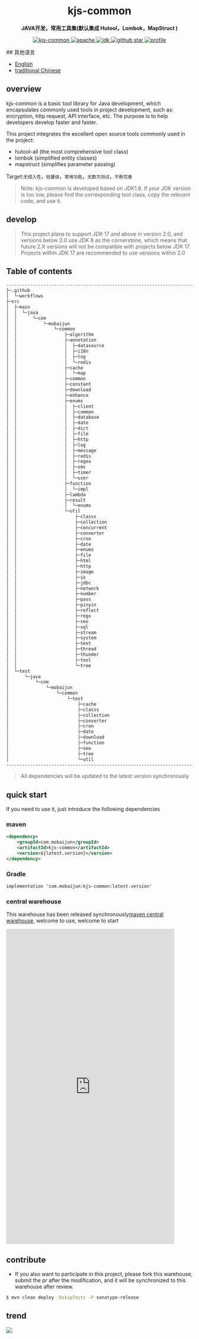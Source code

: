 <h1 align="center">
    kjs-common
</h1>
<p align="center">
    <strong>JAVA开发，常用工具集(默认集成 Hutool，Lombok，MapStruct ) </strong>
</p>
<p align="center">
    <a target="_blank" href="https://search.maven.org/artifact/com.mobaijun/kjs-common">
        <img src="https://img.shields.io/maven-central/v/com.mobaijun/kjs-common.svg?style=flat&logo=Apache Maven"
             alt="kjs-common"/>
    </a>
    <a target="_blank" href="https://www.apache.org/licenses/LICENSE-2.0.html">
        <img src="https://img.shields.io/badge/license-Apache%202-4EB1BA.svg?style=flat&logo=apache" alt="apache">
    </a>
    <a target="_blank" href="https://www.oracle.com/technetwork/java/javase/downloads/index.html">
        <img src="https://img.shields.io/badge/JDK-1.8+-green.svg?style=flat&logo=Oracle" alt="jdk">
    </a>
    <a target="_blank" href='https://github.com/mobaijun/kjs-common'>
        <img src="https://img.shields.io/github/stars/mobaijun/kjs-common.svg?style=flat&logo=GitHub"
             alt="github star">
    </a>
    <a target="_blank" href='https://github.com/mobaijun/kjs-common'>
        <img src="https://komarev.com/ghpvc/?username=mobaijun&color=orange" alt="profile">
    </a>
</p>
## 其他语言

-   [English](README.en.md)
-   [traditional Chinese](README.zh-TW.md)

## overview

kjs-common is a basic tool library for Java development, which encapsulates commonly used tools in project development, such as: encryption, http request, API interface, etc. The purpose is to help developers develop faster and faster.

This project integrates the excellent open source tools commonly used in the project:

-   hutool-all (the most comprehensive tool class)
-   lombok (simplified entity classes)
-   mapstruct (simplifies parameter passing)

Target:`无侵入性`，`轻量级`，`常用功能`，`无数次测试`，`不断完善`

> Note: kjs-common is developed based on JDK1.8. If your JDK version is too low, please find the corresponding tool class, copy the relevant code, and use it.

## develop

> This project plans to support JDK 17 and above in version 2.0, and versions below 2.0 use JDK 8 as the cornerstone, which means that future 2.X versions will not be compatible with projects below JDK 17.
> Projects within JDK 17 are recommended to use versions within 2.0

## Table of contents

```bash
--------------------------------------------------------------------------------------------
├─.github
│  └─workflows
├─src
│  ├─main
│  │  └─java
│  │      └─com
│  │          └─mobaijun
│  │              └─common
│  │                  ├─algorithm
│  │                  ├─annotation
│  │                  │  ├─datasource
│  │                  │  ├─i18n
│  │                  │  ├─log
│  │                  │  └─redis
│  │                  ├─cache
│  │                  │  └─map
│  │                  ├─common
│  │                  ├─constant
│  │                  ├─download
│  │                  ├─enhance
│  │                  ├─enums
│  │                  │  ├─client
│  │                  │  ├─common
│  │                  │  ├─database
│  │                  │  ├─date
│  │                  │  ├─dict
│  │                  │  ├─file
│  │                  │  ├─http
│  │                  │  ├─log
│  │                  │  ├─message
│  │                  │  ├─redis
│  │                  │  ├─regex
│  │                  │  ├─sms
│  │                  │  ├─timer
│  │                  │  └─user
│  │                  ├─function
│  │                  │  └─impl
│  │                  ├─lambda
│  │                  ├─result
│  │                  │  └─enums
│  │                  └─util
│  │                      ├─classs
│  │                      ├─collection
│  │                      ├─concurrent
│  │                      ├─converter
│  │                      ├─cron
│  │                      ├─date
│  │                      ├─enums
│  │                      ├─file
│  │                      ├─html
│  │                      ├─http
│  │                      ├─image
│  │                      ├─io
│  │                      ├─jdbc
│  │                      ├─network
│  │                      ├─number
│  │                      ├─pass
│  │                      ├─pinyin
│  │                      ├─reflect
│  │                      ├─regx
│  │                      ├─seo
│  │                      ├─sql
│  │                      ├─stream
│  │                      ├─system
│  │                      ├─text
│  │                      ├─thread
│  │                      ├─thunder
│  │                      ├─tool
│  │                      └─tree
│  └─test
│      └─java
│          └─com
│              └─mobaijun
│                  └─common
│                      └─test 
│                          ├─cache
│                          ├─classs
│                          ├─collection
│                          ├─converter
│                          ├─cron
│                          ├─date
│                          ├─download
│                          ├─function
│                          ├─seo
│                          ├─tree
│                          └─util
--------------------------------------------------------------------------------------------
```

> All dependencies will be updated to the latest version synchronously

## quick start

If you need to use it, just introduce the following dependencies

### maven

```xml
<dependency>
    <groupId>com.mobaijun</groupId>
    <artifactId>kjs-common</artifactId>
    <version>${latest.version}</version>
</dependency>
```

### Gradle

```xml
implementation 'com.mobaijun:kjs-common:latest.version'
```

### central warehouse

This warehouse has been released synchronously[maven central warehouse](https://mvnrepository.com/artifact/com.mobaijun/kjs-common), welcome to use, welcome to start

<iframe height=850 width=90% src="https://search.maven.org/search?q=com.mobaijun" frameborder=0 allowfullscreen></iframe>

## contribute

-   If you also want to participate in this project, please fork this warehouse, submit the pr after the modification, and it will be synchronized to this warehouse after review.

```bash
$ mvn clean deploy -DskipTests -P sonatype-release
```

## trend

![](https://starchart.cc/mobaijun/kjs-common.svg)
